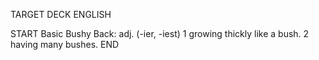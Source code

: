 TARGET DECK
ENGLISH

START
Basic
Bushy
Back: adj. (-ier, -iest) 1 growing thickly like a bush. 2 having many bushes.
END
